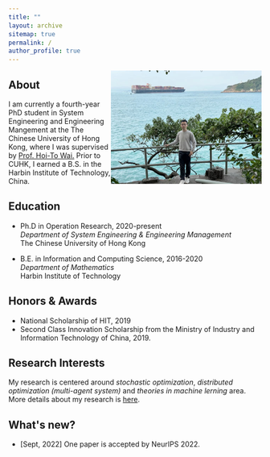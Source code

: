 ```yaml
---
title: ""
layout: archive
sitemap: true
permalink: /
author_profile: true
---
```


<img src="/assets/images/qiang.jpg" width="300px" alt="Qiang Li" align="right" />

## About

I am currently a fourth-year PhD student in System Engineering and Engineering Mangement at the The Chinese University of Hong Kong, where I was supervised by [Prof. Hoi-To Wai.](https://www1.se.cuhk.edu.hk/~htwai/) Prior to CUHK, I earned a B.S. in the Harbin Institute of Technology, China. 

## Education

- Ph.D in Operation Research, 2020-present \
  *Department of System Engineering & Engineering Management* \
  The Chinese University of Hong Kong

- B.E. in Information and Computing Science, 2016-2020 \
  *Department of Mathematics*
  \
  Harbin Institute of Technology

## Honors & Awards
- National Scholarship of HIT, 2019
- Second Class Innovation Scholarship from the Ministry of Industry and Information Technology of China, 2019.


## Research Interests
My research is centered around *stochastic optimization*, *distributed optimization (multi-agent system)* and *theories in machine lerning* area. More details about my research is [here](/research/).

## What's new?
- [Sept, 2022] One paper is accepted by NeurIPS 2022.

